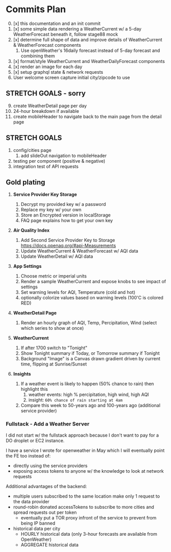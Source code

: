 # Commits Plan

0. [x] this documentation and an init commit
1. [x] some simple data rendering a WeatherCurrent w/ a 5-day WeatherForecast beneath it, follow stage88 mock
2. [x] determine full shape of data and improve details of WeatherCurrent & WeatherForecast components
   1. Use openWeather's 16daily forecast instead of 5-day forecast and combining them
3. [x] format/style WeatherCurrent and WeatherDailyForecast components
4. [x] render an image for each day
7. [x] setup graphql state & network requests
8. User welcome screen capture initial city/zipcode to use

## STRETCH GOALS - sorry
9.  create WeatherDetail page per day
   1. 24-hour breakdown if available
10. create mobileHeader to navigate back to the main page from the detail page

## STRETCH GOALS

1. config/cities page
   1. add slideOut navigation to mobileHeader
2.  testing per component (positive & negative)
3.  integration test of API requests

## Gold plating

1. **Service Provider Key Storage**
   1. Decrypt my provided key w/ a password
   2. Replace my key w/ your own
   3. Store an Encrypted version in localStorage
   4. FAQ page explains how to get your own key

2. **Air Quality Index**
   1. Add Second Service Provider Key to Storage https://docs.openaq.org/#api-Measurements
   2. Update WeatherCurrent & WeatherForecast w/ AQI data
   3. Update WeatherDetail w/ AQI data

3. **App Settings**
   1. Choose metric or imperial units
   2. Render a sample WeatherCurrent and expose knobs to see impact of settings
   3. Set warning levels for AQI, Temperature (cold and hot)
   4. optionally colorize values based on warning levels (100'C is colored RED)

4. **WeatherDetail Page**
   1. Render an hourly graph of AQI, Temp, Percipitation, Wind (select which series to show at once)

5. **WeatherCurrent**
   1.  If after 1700 switch to "Tonight"
   2.  Show Tonight summary if Today, or Tomorrow summary if Tonight
   3.  Background "Image" is a Canvas drawn gradient driven by current time, flipping at Sunrise/Sunset

6. **Insights**
   1.  If a weather event is likely to happen (50% chance to rain) then highlight this
       1. weather events: high % percipitation, high wind, high AQI
       2. insight: `60% chance of rain starting at 4am`
   2.  Compare this week to 50-years ago and 100-years ago (additional service provider)

### Fullstack - Add a Weather Server

I did not start w/ the fullstack approach because I don't want to pay for a DO droplet or EC2 instance.

I have a service I wrote for openweather in May which I will eventually point the FE too instead of:
* directly using the service providers
* exposing access tokens to anyone w/ the knowledge to look at network requests

Additional advantages of the backend:
* multiple users subscribed to the same location make only 1 request to the data provider
* round-robin donated accessTokens to subscribe to more cities and spread requests out per token
  * eventually put a TOR proxy infront of the service to prevent from being IP banned
* historical data per city
  * HOURLY historical data (only 3-hour forecasts are available from OpenWeather)
  * AGGREGATE historical data